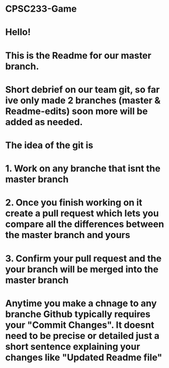 # CPSC233-Game
#  Hello!
#   This is the Readme for our master branch. 
#   Short debrief on our team git, so far ive only made 2 branches (master & Readme-edits) soon more will be added as needed. 

#   The idea of the git is 
#   1. Work on any branche that isnt the master branch
#   2. Once you finish working on it create a pull request which lets you compare all the differences between the master branch and yours
#   3. Confirm your pull request and the your branch will be merged into the master branch

#   Anytime you make a chnage to any branche Github typically requires your "Commit Changes". It doesnt need to be precise or detailed just a short sentence explaining your changes like "Updated Readme file"

